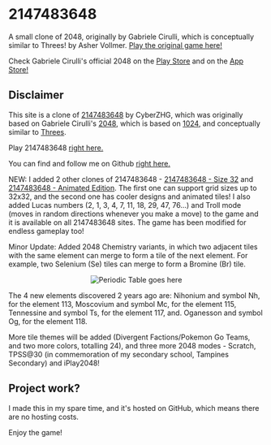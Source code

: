 # 2147483648
A small clone of 2048, originally by Gabriele Cirulli, which is conceptually similar to Threes! by Asher Vollmer.
[Play the original game here!](http://gabrielecirulli.github.io/2048/)

Check Gabriele Cirulli's official 2048 on the [Play Store](https://play.google.com/store/apps/details?id=com.gabrielecirulli.app2048) and on the [App Store!](https://itunes.apple.com/us/app/2048-by-gabriele-cirulli/id868076805)

## Disclaimer
This site is a clone of [2147483648](https://cyberzhg.github.io/2048/) by CyberZHG, which was originally based on Gabriele Cirulli's [2048](https://gabrielecirulli.github.io/2048/), which is based on [1024](https://play.google.com/store/apps/details?id=com.veewo.a1024), and conceptually similar to [Threes](https://asherv.com/threes/).

Play 2147483648 [right here.](http://theastronomer.github.io/2147483648/)

You can find and follow me on Github [right here.](https://github.com/theastronomer)

NEW: I added 2 other clones of 2147483648 - [2147483648 - Size 32](https://rawgit.com/TheAstronomer/2147483648/size32/index.html) and [2147483648 - Animated Edition](https://rawgit.com/TheAstronomer/2147483648/master/index.html). The first one can support grid sizes up to 32x32, and the second one has cooler designs and animated tiles! I also added Lucas numbers (2, 1, 3, 4, 7, 11, 18, 29, 47, 76...) and Troll mode (moves in random directions whenever you make a move) to the game and it is available on all 2147483648 sites. The game has been modified for endless gameplay too!

Minor Update: Added 2048 Chemistry variants, in which two adjacent tiles with the same element can merge to form a tile of the next element. For example, two Selenium (Se) tiles can merge to form a Bromine (Br) tile.

<p align="center">
  <img src="https://fthmb.tqn.com/QJPs_vpN9_23LkcNla1IAXDyzrc=/768x0/filters:no_upscale()/SmallPeriodicTableBW-56a12cb45f9b58b7d0bcc89e.png" alt="Periodic Table goes here"/>
</p>

The 4 new elements discovered 2 years ago are: Nihonium and symbol Nh, for the element 113,
Moscovium and symbol Mc, for the element 115,
Tennessine and symbol Ts, for the element 117, and.
Oganesson and symbol Og, for the element 118.

More tile themes will be added (Divergent Factions/Pokemon Go Teams, and two more colors, totalling 24), and three more 2048 modes - Scratch, TPSS@30 (in commemoration of my secondary school, Tampines Secondary) and iPlay2048!

## Project work?
I made this in my spare time, and it's hosted on GitHub, which means there are no hosting costs.

Enjoy the game!
